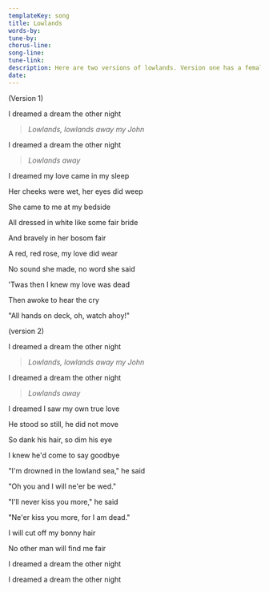 ```yaml
---
templateKey: song
title: Lowlands  
words-by:
tune-by:
chorus-line:
song-line:
tune-link:
description: Here are two versions of lowlands. Version one has a female lover, version two a male lover. It should also be noted that in some versions, the last chorus line will add an extra few words\: Lowlands, sweet lowlands away. If you plan to sing this version, just make sure we're clued in before you kick off.
date:
---
```

(Version 1)

I dreamed a dream the other night

> *Lowlands, lowlands away my John*

I dreamed a dream the other night

> *Lowlands away*

I dreamed my love came in my sleep

Her cheeks were wet, her eyes did weep

She came to me at my bedside

All dressed in white like some fair bride

And bravely in her bosom fair

A red, red rose, my love did wear

No sound she made, no word she said

'Twas then I knew my love was dead

Then awoke to hear the cry

\"All hands on deck, oh, watch ahoy!\"

(version 2)

I dreamed a dream the other night

> *Lowlands, lowlands away my John*

I dreamed a dream the other night

> *Lowlands away*

I dreamed I saw my own true love

He stood so still, he did not move

So dank his hair, so dim his eye

I knew he\'d come to say goodbye

\"I\'m drowned in the lowland sea,\" he said

\"Oh you and I will ne\'er be wed.\"

\"I\'ll never kiss you more,\" he said

\"Ne\'er kiss you more, for I am dead.\"

I will cut off my bonny hair

No other man will find me fair

I dreamed a dream the other night

I dreamed a dream the other night
